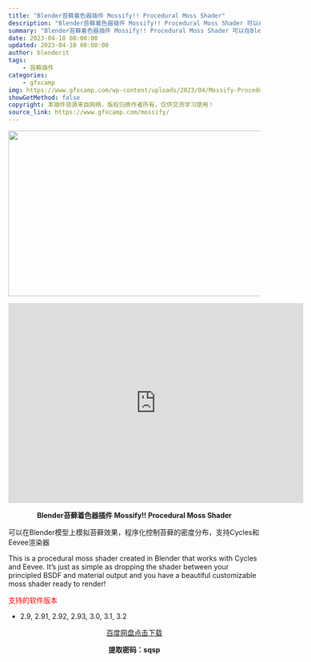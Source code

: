 ```yaml
---
title: "Blender苔藓着色器插件 Mossify!! Procedural Moss Shader"
description: "Blender苔藓着色器插件 Mossify!! Procedural Moss Shader 可以在Blender模型上模拟苔藓效果，程序化控制苔藓的密度分布，支持Cycles和Eevee渲染器 T..."
summary: "Blender苔藓着色器插件 Mossify!! Procedural Moss Shader 可以在Blender模型上模拟苔藓效果，程序化控制苔藓的密度分布，支持Cycles和Eevee渲染器 T..."
date: 2023-04-10 00:00:00
updated: 2023-04-10 00:00:00
author: blenderit
tags: 
    - 苔藓插件
categories:
    - gfxcamp
img: https://www.gfxcamp.com/wp-content/uploads/2023/04/Mossify-Procedural-Moss-Shader.jpg
showGetMethod: false
copyright: 本插件资源来自网络，版权归原作者所有，仅供交流学习使用！
source_link: https://www.gfxcamp.com/mossify/
---
```

<div><p><img decoding="async" class="aligncenter size-full wp-image-111421" src="https://www.gfxcamp.com/wp-content/uploads/2023/04/Mossify-Procedural-Moss-Shader.jpg" data-src="https://www.gfxcamp.com/wp-content/uploads/2023/04/Mossify-Procedural-Moss-Shader.jpg" alt="" width="590" height="331" data-srcset="https://www.gfxcamp.com/wp-content/uploads/2023/04/Mossify-Procedural-Moss-Shader.jpg 590w, https://www.gfxcamp.com/wp-content/uploads/2023/04/Mossify-Procedural-Moss-Shader-150x84.jpg 150w" data-sizes="(max-width: 590px) 100vw, 590px"></p><p style="text-align: center;"><iframe loading="lazy" src="https://player.youku.com/embed/XNTk1Njc3NDI3Ng==" width="590" height="400" frameborder="0" allowfullscreen="allowfullscreen" data-mce-fragment="1"></iframe></p><p style="text-align: center;"><strong>Blender苔藓着色器插件 Mossify!! Procedural Moss Shader</strong></p><p>可以在Blender模型上模拟苔藓效果，程序化控制苔藓的密度分布，支持Cycles和Eevee渲染器</p><p>This is a procedural moss shader created in Blender that works with Cycles and Eevee. It’s just as simple as dropping the shader between your principled BSDF and material output and you have a beautiful customizable moss shader ready to render!</p><p><span style="color: #ff0000;">支持的软件版本</span></p><ul>
<li>2.9, 2.91, 2.92, 2.93, 3.0, 3.1, 3.2</li>
</ul><p style="text-align: center;"><a class="maxbutton-3 maxbutton maxbutton-baidu" target="_blank" rel="noopener" href="https://pan.baidu.com/s/1PljlCvUB9e0MjoCvdcaLqA?pwd=sqsp"><span class="mb-text">百度网盘点击下载</span></a></p><p style="text-align: center;"><strong>提取密码：sqsp</strong></p></div>